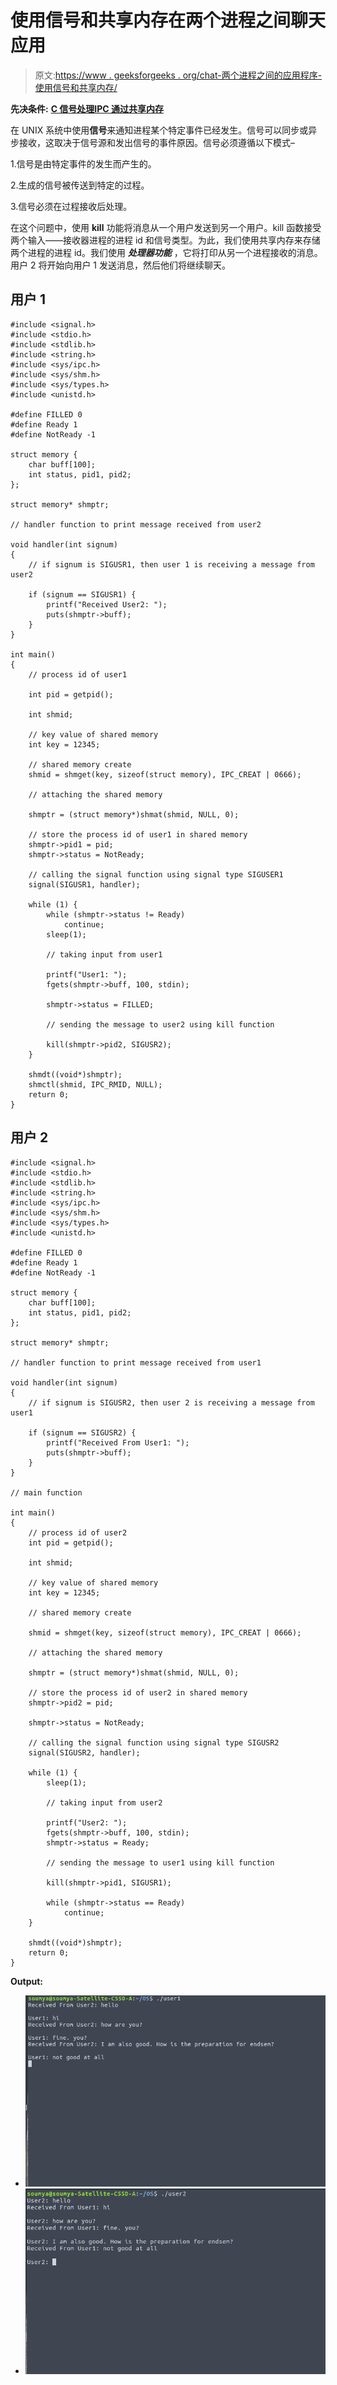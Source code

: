 # 使用信号和共享内存在两个进程之间聊天应用

> 原文:[https://www . geeksforgeeks . org/chat-两个进程之间的应用程序-使用信号和共享内存/](https://www.geeksforgeeks.org/chat-application-between-two-processes-using-signals-and-shared-memory/)

**先决条件:** [**C 信号处理**](https://www.geeksforgeeks.org/signals-c-language/)[**IPC 通过共享内存**](https://www.geeksforgeeks.org/ipc-shared-memory/)

在 UNIX 系统中使用**信号**来通知进程某个特定事件已经发生。信号可以同步或异步接收，这取决于信号源和发出信号的事件原因。信号必须遵循以下模式–

1.信号是由特定事件的发生而产生的。

2.生成的信号被传送到特定的过程。

3.信号必须在过程接收后处理。

在这个问题中，使用 **kill** 功能将消息从一个用户发送到另一个用户。kill 函数接受两个输入——接收器进程的进程 id 和信号类型。为此，我们使用共享内存来存储两个进程的进程 id。我们使用 ***处理器功能*** ，它将打印从另一个进程接收的消息。用户 2 将开始向用户 1 发送消息，然后他们将继续聊天。

## 用户 1

```
#include <signal.h>
#include <stdio.h>
#include <stdlib.h>
#include <string.h>
#include <sys/ipc.h>
#include <sys/shm.h>
#include <sys/types.h>
#include <unistd.h>

#define FILLED 0
#define Ready 1
#define NotReady -1

struct memory {
    char buff[100];
    int status, pid1, pid2;
};

struct memory* shmptr;

// handler function to print message received from user2

void handler(int signum)
{
    // if signum is SIGUSR1, then user 1 is receiving a message from user2

    if (signum == SIGUSR1) {
        printf("Received User2: ");
        puts(shmptr->buff);
    }
}

int main()
{
    // process id of user1

    int pid = getpid();

    int shmid;

    // key value of shared memory
    int key = 12345;

    // shared memory create
    shmid = shmget(key, sizeof(struct memory), IPC_CREAT | 0666);

    // attaching the shared memory

    shmptr = (struct memory*)shmat(shmid, NULL, 0);

    // store the process id of user1 in shared memory
    shmptr->pid1 = pid;
    shmptr->status = NotReady;

    // calling the signal function using signal type SIGUSER1
    signal(SIGUSR1, handler);

    while (1) {
        while (shmptr->status != Ready)
            continue;
        sleep(1);

        // taking input from user1

        printf("User1: ");
        fgets(shmptr->buff, 100, stdin);

        shmptr->status = FILLED;

        // sending the message to user2 using kill function

        kill(shmptr->pid2, SIGUSR2);
    }

    shmdt((void*)shmptr);
    shmctl(shmid, IPC_RMID, NULL);
    return 0;
}
```

## 用户 2

```
#include <signal.h>
#include <stdio.h>
#include <stdlib.h>
#include <string.h>
#include <sys/ipc.h>
#include <sys/shm.h>
#include <sys/types.h>
#include <unistd.h>

#define FILLED 0
#define Ready 1
#define NotReady -1

struct memory {
    char buff[100];
    int status, pid1, pid2;
};

struct memory* shmptr;

// handler function to print message received from user1

void handler(int signum)
{
    // if signum is SIGUSR2, then user 2 is receiving a message from user1

    if (signum == SIGUSR2) {
        printf("Received From User1: ");
        puts(shmptr->buff);
    }
}

// main function

int main()
{
    // process id of user2
    int pid = getpid();

    int shmid;

    // key value of shared memory
    int key = 12345;

    // shared memory create

    shmid = shmget(key, sizeof(struct memory), IPC_CREAT | 0666);

    // attaching the shared memory

    shmptr = (struct memory*)shmat(shmid, NULL, 0);

    // store the process id of user2 in shared memory
    shmptr->pid2 = pid;

    shmptr->status = NotReady;

    // calling the signal function using signal type SIGUSR2
    signal(SIGUSR2, handler);

    while (1) {
        sleep(1);

        // taking input from user2

        printf("User2: ");
        fgets(shmptr->buff, 100, stdin);
        shmptr->status = Ready;

        // sending the message to user1 using kill function

        kill(shmptr->pid1, SIGUSR1);

        while (shmptr->status == Ready)
            continue;
    }

    shmdt((void*)shmptr);
    return 0;
}
```

**Output:**

*   ![](img/f329303a099be6e56ac2439d73507791.png)
*   ![](img/72d2985e6a7033d0317b3064119e18d7.png)